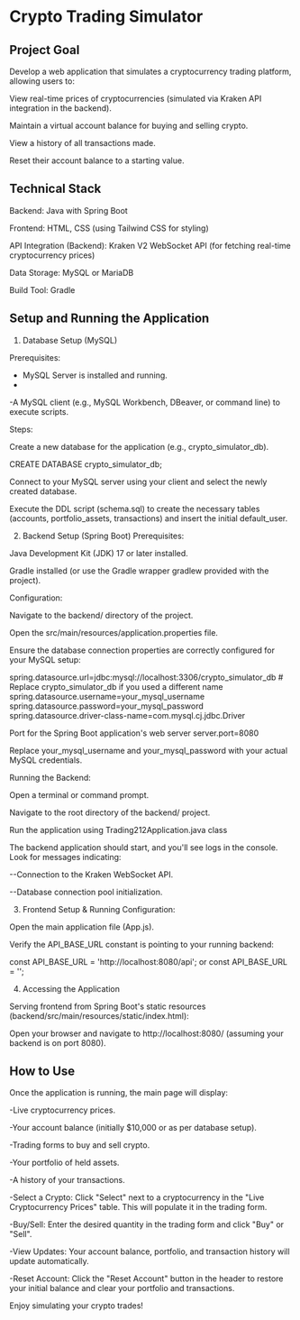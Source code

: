 # Crypto Trading Simulator
## Project Goal
Develop a web application that simulates a cryptocurrency trading platform, allowing users to:

View real-time prices of cryptocurrencies (simulated via Kraken API integration in the backend).

Maintain a virtual account balance for buying and selling crypto.

View a history of all transactions made.

Reset their account balance to a starting value.

## Technical Stack
Backend: Java with Spring Boot

Frontend: HTML, CSS (using Tailwind CSS for styling)

API Integration (Backend): Kraken V2 WebSocket API (for fetching real-time cryptocurrency prices)

Data Storage: MySQL or MariaDB

Build Tool: Gradle

## Setup and Running the Application
1. Database Setup (MySQL)

Prerequisites:   
- MySQL Server is installed and running.
- 
-A MySQL client (e.g., MySQL Workbench, DBeaver, or command line) to execute scripts.

Steps:

Create a new database for the application (e.g., crypto_simulator_db).

CREATE DATABASE crypto_simulator_db;

Connect to your MySQL server using your client and select the newly created database.

Execute the DDL script (schema.sql) to create the necessary tables (accounts, portfolio_assets, transactions) and insert the initial default_user.

2. Backend Setup (Spring Boot)
   Prerequisites:

Java Development Kit (JDK) 17 or later installed.

Gradle installed (or use the Gradle wrapper gradlew provided with the project).

Configuration:

Navigate to the backend/ directory of the project.

Open the src/main/resources/application.properties file.

Ensure the database connection properties are correctly configured for your MySQL setup:

spring.datasource.url=jdbc:mysql://localhost:3306/crypto_simulator_db # Replace crypto_simulator_db if you used a different name
spring.datasource.username=your_mysql_username
spring.datasource.password=your_mysql_password
spring.datasource.driver-class-name=com.mysql.cj.jdbc.Driver

Port for the Spring Boot application's web server
server.port=8080

Replace your_mysql_username and your_mysql_password with your actual MySQL credentials.

Running the Backend:

Open a terminal or command prompt.

Navigate to the root directory of the backend/ project.

Run the application using Trading212Application.java class

The backend application should start, and you'll see logs in the console. Look for messages indicating:

--Connection to the Kraken WebSocket API.

--Database connection pool initialization.

3. Frontend Setup & Running
Configuration:

Open the main application file (App.js).

Verify the API_BASE_URL constant is pointing to your running backend:

const API_BASE_URL = 'http://localhost:8080/api'; or const API_BASE_URL = '';

4. Accessing the Application

Serving frontend from Spring Boot's static resources (backend/src/main/resources/static/index.html):

Open your browser and navigate to http://localhost:8080/ (assuming your backend is on port 8080).

## How to Use
Once the application is running, the main page will display:

-Live cryptocurrency prices.

-Your account balance (initially $10,000 or as per database setup).

-Trading forms to buy and sell crypto.

-Your portfolio of held assets.

-A history of your transactions.

-Select a Crypto: Click "Select" next to a cryptocurrency in the "Live Cryptocurrency Prices" table. This will populate it in the trading form.

-Buy/Sell: Enter the desired quantity in the trading form and click "Buy" or "Sell".

-View Updates: Your account balance, portfolio, and transaction history will update automatically.

-Reset Account: Click the "Reset Account" button in the header to restore your initial balance and clear your portfolio and transactions.

Enjoy simulating your crypto trades!
